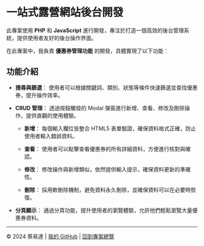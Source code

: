 # 一站式露營網站後台開發

此專案使用 **PHP** 和 **JavaScript** 進行開發，專注於打造一個高效的後台管理系統，提供使用者友好的後台操作界面。

在此專案中，我負責 **優惠券管理功能** 的開發，具體實現了以下功能：

## 功能介紹

- **搜尋與篩選**：
  使用者可以根據關鍵詞、類別、狀態等條件快速篩選並查找優惠券，提升操作效率。
  
- **CRUD 管理**：
  透過按鈕觸發的 Modal 彈窗進行新增、查看、修改及刪除操作，提供直觀的使用體驗。
  
  - **新增**：
    每個輸入欄位皆整合 HTML5 表單驗證，確保資料格式正確，防止使用者輸入錯誤資料。
    
  - **查看**：
    使用者可以點擊查看優惠券的所有詳細資料，方便進行核對與確認。
    
  - **修改**：
    修改操作與新增類似，依然提供輸入提示，確保資料更新的準確性。
    
  - **刪除**：
    採用軟刪除機制，避免資料永久刪除，並確保資料可以在必要時恢復。

- **分頁顯示**：
  通過分頁功能，提升使用者的瀏覽體驗，允許他們輕鬆瀏覽大量優惠券資料。

---

© 2024 蔡易達 | [我的 GitHub](https://github.com/sth-of-yidatsai) | [回到專案總覽](https://github.com/sth-of-yidatsai/My-Project-Dashboard/tree/main)
